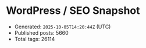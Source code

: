 # WordPress / SEO Snapshot

- Generated: `2025-10-05T14:20:44Z` (UTC)
- Published posts: 5660
- Total tags: 26114
